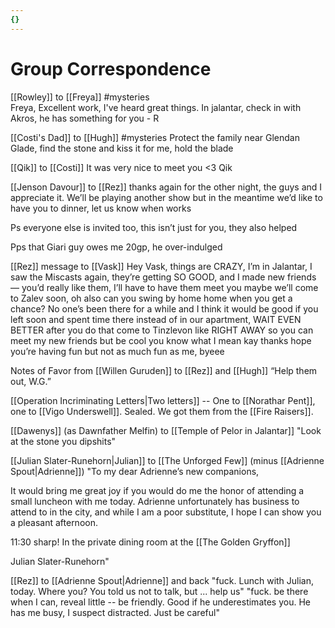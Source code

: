 ```yaml
---
{}
---
```

#  Group Correspondence

[[Rowley]] to [[Freya]]  #mysteries  
Freya, Excellent work, I've heard great things. In jalantar, check in with Akros, he has something for you - R

[[Costi's Dad]] to [[Hugh]] #mysteries
Protect the family near Glendan Glade, find the stone and kiss it for me, hold the blade

[[Qik]] to [[Costi]]
It was very nice to meet you <3 Qik

[[Jenson Davour]] to [[Rez]]
thanks again for the other night, the guys and I appreciate it. We’ll be playing another show but in the meantime we’d like to have you to dinner, let us know when works

Ps everyone else is invited too, this isn’t just for you, they also helped

Pps that Giari guy owes me 20gp, he over-indulged 

[[Rez]] message to [[Vask]]
Hey Vask, things are CRAZY, I’m in Jalantar, I saw the Miscasts again, they’re getting SO GOOD, and I made new friends — you’d really like them, I’ll have to have them meet you maybe we’ll come to Zalev soon, oh also can you swing by home home when you get a chance? No one’s been there for a while and I think it would be good if you left soon and spent time there instead of in our apartment, WAIT EVEN BETTER after you do that come to Tinzlevon like RIGHT AWAY so you can meet my new friends but be cool you know what I mean kay thanks hope you’re having fun but not as much fun as me, byeee

Notes of Favor from [[Willen Guruden]] to [[Rez]] and [[Hugh]]
“Help them out, W.G.”

[[Operation Incriminating Letters|Two letters]] -- One to [[Norathar Pent]], one to [[Vigo Underswell]]. Sealed. We got them from the [[Fire Raisers]]. 

[[Dawenys]] (as Dawnfather Melfin) to [[Temple of Pelor in Jalantar]]
"Look at the stone you dipshits"

[[Julian Slater-Runehorn|Julian]] to [[The Unforged Few]] (minus [[Adrienne Spout|Adrienne]])
"To my dear Adrienne’s new companions,

It would bring me great joy if you would do me the honor of attending a small luncheon with me today. Adrienne unfortunately has business to attend to in the city, and while I am a poor substitute, I hope I can show you a pleasant afternoon. 

11:30 sharp! In the private dining room at the [[The Golden Gryffon]]

Julian Slater-Runehorn"

[[Rez]] to [[Adrienne Spout|Adrienne]] and back
"fuck. Lunch with Julian, today. Where you? You told us not to talk, but ... help us"
"fuck. be there when I can, reveal little -- be friendly. Good if he underestimates you. He has me busy, I suspect distracted. Just be careful"
